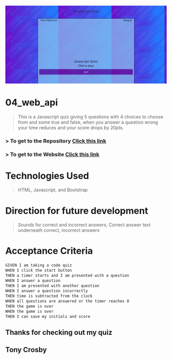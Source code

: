 <a href="http://tonycrosby.net/04_web_api"><img src="./assets/jsquiz.JPG" title="quiz" alt="quiz"></a>

# 04_web_api

> This is a Javascript quiz giving 5 questions with 4 choices to choose from and some true and false, when you answer a question wrong your time reduces and your score drops by 20pts.

### > To get to the Repository <a href="https://github.com/tonycrosby-tech/04_web_api"> Click this link </a>

### > To get to the Website <a href="https://github.com/tonycrosby-tech/04_web_api"> Click this link </a>

# Technologies Used

> HTML, Javascript, and Bootstrap

# Direction for future development

> Sounds for correct and incorrect answers, Correct answer text underneath correct, incorrect answers

# Acceptance Criteria

```
GIVEN I am taking a code quiz
WHEN I click the start button
THEN a timer starts and I am presented with a question
WHEN I answer a question
THEN I am presented with another question
WHEN I answer a question incorrectly
THEN time is subtracted from the clock
WHEN all questions are answered or the timer reaches 0
THEN the game is over
WHEN the game is over
THEN I can save my initials and score
```

## Thanks for checking out my quiz

## Tony Crosby